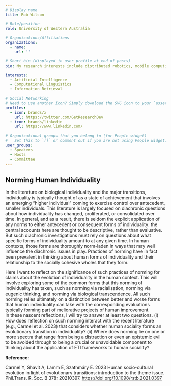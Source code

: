 ```yaml
---
# Display name
title: Rob Wilson

# Role/position
role: University of Western Australia

# Organizations/Affiliations
organizations:
  - name: 
    url: ''

# Short bio (displayed in user profile at end of posts)
bio: My research interests include distributed robotics, mobile computing and programmable matter.

interests:
  - Artificial Intelligence
  - Computational Linguistics
  - Information Retrieval

# Social Networking
# Need to use another icon? Simply download the SVG icon to your `assets/media/icons/` folder.
profiles:
  - icon: brands/x
    url: https://twitter.com/GetResearchDev
  - icon: brands/linkedin
    url: https://www.linkedin.com/

# Organizational groups that you belong to (for People widget)
#   Set this to `[]` or comment out if you are not using People widget.
user_groups:
  - Speakers
  - Hosts
  - Committee
---
```


<h2 style="color: #050505; text-align: left;">Norming Human Individuality</h2>

In the literature on biological individuality and the major transitions, individuality is typically thought of as a state of achievement that involves an emerging “higher individual” coming to exercise control over antecedent, smaller individuals.  This literature is largely focused on diachronic questions about how individuality has changed, proliferated, or consolidated over time.  In general, and as a result, there is seldom the explicit application of any norms to either antecedent or consequent forms of individuality: the central accounts here are thought to be descriptive, rather than evaluative.  But such diachronic investigations must rely on questions about what specific forms of individuality amount to at any given time.  In human contexts, those forms are thoroughly norm-laden in ways that may well influence the diachronic issues in play.  Practices of norming have in fact been prevalent in thinking about human forms of individuality and their relationship to the socially cohesive wholes that they form. 
 
Here I want to reflect on the significance of such practices of norming for claims about the evolution of individuality in the human context.  This will involve exploring some of the common forms that this norming of individuality has taken, such as norming via racialisation, norming via eugenic thinking, and norming via biological transcendence.  All such norming relies ultimately on a distinction between better and worse forms that human individuality can take with the corresponding evaluations typically forming part of meliorative projects of human improvement.  
In these nascent reflections, I will try to answer at least two questions.  (i) How does reflection on such norming interact with the recent literature (e.g., Carmel et al. 2023) that considers whether human sociality forms an evolutionary transition in individuality? (ii) Where does norming lie on one or more spectra that range from being a distraction or even an epistemic evil to be avoided through to being a crucial or unavoidable component to thinking about the application of ETI frameworks to human sociality?  

<b>Reference:</b>

Carmel Y, Shavit A, Lamm E, Szathmáry E. 2023 Human socio-cultural evolution in light of evolutionary transitions: introduction to the theme issue. Phil.Trans. R. Soc. B 378: 20210397. https://doi.org/10.1098/rstb.2021.0397 

